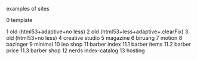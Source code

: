 examples of sites

0 template

1 old (html53+adaptive+no less)
2 old (html53+less+adaptive+.clearFix)
3 old (html53+no less)
4 creative studio
5 magazine
6 biruang
7 motion
8 bazinger
9 minimal
10 leo shop
11 barber index
11.1 barber items
11.2 barber price
11.3 barber shop
12 nerds index-catalog
13 hosting
